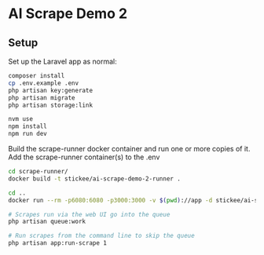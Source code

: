 # AI Scrape Demo 2

## Setup

Set up the Laravel app as normal:

```bash
composer install
cp .env.example .env
php artisan key:generate
php artisan migrate
php artisan storage:link

nvm use
npm install
npm run dev
```

Build the scrape-runner docker container and run one or more copies of it.
Add the scrape-runner container(s) to the .env

```bash
cd scrape-runner/
docker build -t stickee/ai-scrape-demo-2-runner .

cd ..
docker run --rm -p6080:6080 -p3000:3000 -v $(pwd)://app -d stickee/ai-scrape-demo-2-runner

# Scrapes run via the web UI go into the queue
php artisan queue:work

# Run scrapes from the command line to skip the queue
php artisan app:run-scrape 1
```
